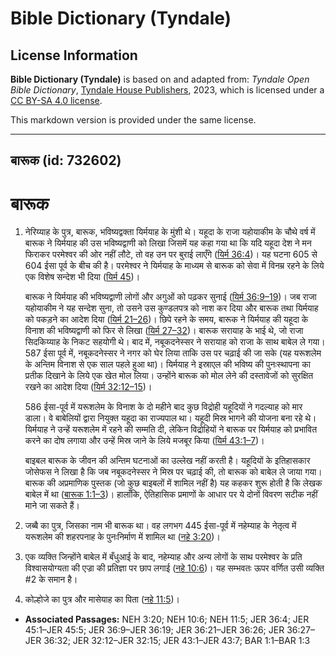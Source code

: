 # Bible Dictionary (Tyndale)

## License Information

**Bible Dictionary (Tyndale)** is based on and adapted from: _Tyndale Open Bible Dictionary_, [Tyndale House Publishers](https://tyndaleopenresources.com/), 2023, which is licensed under a [CC BY-SA 4.0 license](https://creativecommons.org/licenses/by-sa/4.0/legalcode.en).

This markdown version is provided under the same license.



--------------------------------

## बारूक (id: 732602)

बारूक
=====

1. नेरिय्याह के पुत्र, बारूक, भविष्यद्वक्ता यिर्मयाह के मुंशी थे। यहूदा के राजा यहोयाकीम के चौथे वर्ष में बारूक ने यिर्मयाह की उस भविष्यद्वाणी को लिखा जिसमें यह कहा गया था कि यदि यहूदा देश ने मन फिराकर परमेश्वर की ओर नहीं लौटे, तो वह उन पर बुराई लाएँगे ([यिर्म 36:4](https://ref.ly/Jer36:4))। यह घटना 605 से 604 ईसा पूर्व के बीच की है। परमेश्वर ने यिर्मयाह के माध्यम से बारूक को सेवा में विनम्र रहने के लिये एक विशेष सन्देश भी दिया ([यिर्म 45](https://ref.ly/Jer45:1-Jer45:5))।

    बारूक ने यिर्मयाह की भविष्यद्वाणी लोगों और अगुओं को पढ़कर सुनाई ([यिर्म 36:9–19](https://ref.ly/Jer36:9-Jer36:19))। जब राजा यहोयाकीम ने यह सन्देश सुना, तो उसने उस कुण्डलपत्र को नाश कर दिया और बारूक तथा यिर्मयाह को पकड़ने का आदेश दिया ([यिर्म 21–26](https://ref.ly/Jer36:21-Jer36:26))। छिपे रहने के समय, बारूक ने यिर्मयाह की यहूदा के विनाश की भविष्यद्वाणी को फिर से लिखा ([यिर्म 27–32](https://ref.ly/Jer36:27-Jer36:32))। बारूक सरायाह के भाई थे, जो राजा सिदकिय्याह के निकट सहयोगी थे। बाद में, नबूकदनेस्सर ने सरायाह को राजा के साथ बाबेल ले गया। 587 ईसा पूर्व में, नबूकदनेस्सर ने नगर को घेर लिया ताकि उस पर चढ़ाई की जा सके (यह यरूशलेम के अन्तिम विनाश से एक साल पहले हुआ था)। यिर्मयाह ने इस्राएल की भविष्य की पुनःस्थापना का प्रतीक दिखाने के लिये एक खेत मोल लिया। उन्होंने बारूक को मोल लेने की दस्तावेजों को सुरक्षित रखने का आदेश दिया ([यिर्म 32:12–15](https://ref.ly/Jer32:12-Jer32:15))।

    586 ईसा\-पूर्व में यरूशलेम के विनाश के दो महीने बाद कुछ विद्रोही यहूदियों ने गदल्याह को मार डाला। वे बाबेलियों द्वारा नियुक्त यहूदा का राज्यपाल था। यहूदी मिस्र भागने की योजना बना रहे थे। यिर्मयाह ने उन्हें यरूशलेम में रहने की सम्मति दी, लेकिन विद्रोहियों ने बारूक पर यिर्मयाह को प्रभावित करने का दोष लगाया और उन्हें मिस्र जाने के लिये मजबूर किया ([यिर्म 43:1–7](https://ref.ly/Jer43:1-Jer43:7))।

    बाइबल बारूक के जीवन की अन्तिम घटनाओं का उल्लेख नहीं करती है। यहूदियों के इतिहासकार जोसेफस ने लिखा है कि जब नबूकदनेस्सर ने मिस्र पर चढ़ाई की, तो बारूक को बाबेल ले जाया गया। बारूक की अप्रमाणिक पुस्तक (जो कुछ बाइबलों में शामिल नहीं है) यह कहकर शुरू होती है कि लेखक बाबेल में था ([बारूक 1:1–3](https://ref.ly/Bar1:1-Bar1:3))। हालाँकि, ऐतिहासिक प्रमाणों के आधार पर ये दोनों विवरण सटीक नहीं माने जा सकते हैं।

2. जब्बै का पुत्र, जिसका नाम भी बारूक था। वह लगभग 445 ईसा\-पूर्व में नहेम्याह के नेतृत्व में यरूशलेम की शहरपनाह के पुनःनिर्माण में शामिल था ([नहे 3:20](https://ref.ly/Neh3:20))।
3. एक व्यक्ति जिन्होंने बाबेल में बँधुआई के बाद, नहेम्याह और अन्य लोगों के साथ परमेश्वर के प्रति विश्वासयोग्यता की एज्रा की प्रतिज्ञा पर छाप लगाई ([नहे 10:6](https://ref.ly/Neh10:6))। यह सम्भवतः ऊपर वर्णित उसी व्यक्ति \#2 के समान है।
4. कोल्होजे का पुत्र और मासेयाह का पिता ([नहे 11:5](https://ref.ly/Neh11:5))।

* **Associated Passages:** NEH 3:20; NEH 10:6; NEH 11:5; JER 36:4; JER 45:1–JER 45:5; JER 36:9–JER 36:19; JER 36:21–JER 36:26; JER 36:27–JER 36:32; JER 32:12–JER 32:15; JER 43:1–JER 43:7; BAR 1:1–BAR 1:3

